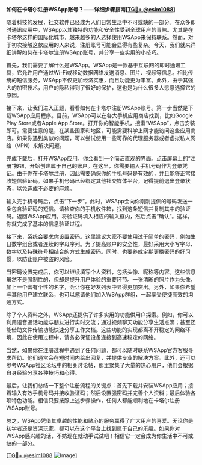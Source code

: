 **如何在卡塔尔注册WSApp账号？——详细步骤指南[[TG💪+ @esim1088](https://t.me/s/esim1088)]**

随着科技的发展，社交软件已经成为人们日常生活中不可或缺的一部分。在众多即时通讯应用中，WSApp以其独特的功能和安全性受到全球用户的青睐。尤其是在卡塔尔这样的国际化城市，越来越多的人选择使用WSApp来保持联系。然而，对于初次接触这款应用的人来说，注册账号可能会显得有些复杂。今天，我们就来详细讲解如何在卡塔尔注册WSApp账号，并分享一些实用的小技巧。

首先，我们需要了解什么是WSApp。WSApp是一款基于互联网的即时通讯工具，它允许用户通过Wi-Fi或移动数据网络发送消息、图片、视频等信息。相比传统的短信服务，WSApp不仅更加经济实惠，而且功能更为丰富。此外，由于其强大的加密技术，用户的隐私得到了很好的保护，这也是为什么很多人愿意选择它的原因。

接下来，让我们进入正题，看看如何在卡塔尔注册WSApp账号。第一步当然是下载WSApp应用程序。目前，WSApp可以在各大手机应用商店找到，比如Google Play Store或者Apple App Store。打开你的智能手机，搜索“WSApp”，点击安装即可。需要注意的是，在某些国家和地区，可能需要科学上网才能访问这些应用商店。如果你遇到类似的问题，可以尝试使用一些可靠的代理服务器或者虚拟私人网络（VPN）来解决问题。

完成下载后，打开WSApp应用，你会看到一个简洁直观的界面。点击屏幕上的“注册”按钮，开始创建属于自己的账户。在这里，你需要输入手机号码作为登录凭证。由于你在卡塔尔注册，因此需要确保你的手机号码是有效的，并且能够正常接收短信验证码。如果手机号码已经绑定其他社交媒体平台，记得提前退出登录状态，以免造成不必要的麻烦。

输入完手机号码后，点击“下一步”。此时，WSApp会向你刚刚提供的号码发送一条包含验证码的短信。请检查你的手机收件箱，找到这条短信并复制其中的验证码。返回WSApp应用，将验证码填入相应的输入框内，然后点击“确认”。这样，你就完成了基本的信息验证过程。

接下来，系统会要求你设置密码。这里建议大家不要使用过于简单的密码，例如生日数字组合或者连续的字母序列。为了提高账户的安全性，最好采用大小写字母、数字以及特殊符号相结合的方式生成密码。同时，也要养成定期更换密码的好习惯，以防止账户被盗的风险。

当密码设置完成后，你可以继续填写个人资料，包括头像、昵称等内容。这些信息虽然不是强制性的，但却是提升用户体验的重要环节。一张清晰的照片作为头像，加上一个富有个性的名字，会让你在好友列表中显得更加突出。另外，如果你希望与其他用户建立联系，也可以邀请他们加入WSApp群组，一起享受便捷高效的沟通方式。

除了个人资料之外，WSApp还提供了许多实用的功能供用户探索。例如，你可以利用语音通话功能与朋友进行实时交流；通过视频聊天功能分享生活点滴；甚至还能借助文件传输功能快速分享工作文档。这些功能的实现都离不开稳定的网络环境，因此在使用过程中，请务必保证设备连接到高速稳定的网络。

当然，如果你在注册过程中遇到了任何问题，都可以随时联系WSApp官方客服寻求帮助。他们通常会在短时间内给出回复，并提供专业的解决方案。此外，还可以参考WSApp社区论坛中的相关讨论帖，那里聚集了大量的热心用户，他们会根据自身经验分享各种技巧和心得。

最后，让我们总结一下整个注册流程的关键点：首先下载并安装WSApp应用；接着输入有效手机号码并接收验证码；然后设置强密码并完善个人资料；最后体验各项特色功能。相信只要按照上述步骤操作，任何人都能顺利地在卡塔尔注册WSApp账号。

总之，WSApp凭借其卓越的性能和贴心的服务赢得了广大用户的喜爱。无论你是初学者还是资深玩家，都可以在这个平台上找到属于自己的乐趣。如果你对WSApp感兴趣的话，不妨现在就动手试试吧！相信它一定会成为你生活中不可或缺的一部分。

[[TG💪+ @esim1088](https://t.me/s/esim1088) ![Image](https://i.postimg.cc/4NQfJmqS/Snipaste-2025-05-13-00-14-12.png)]